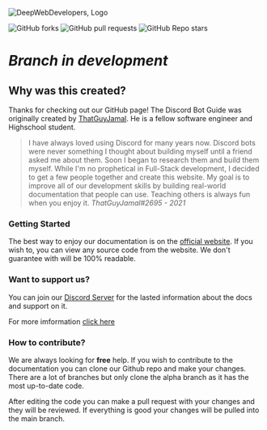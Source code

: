 ![DeepWebDevelopers, Logo](./assets/logo.png)

![GitHub forks](https://img.shields.io/github/forks/DeepWebDevelopers/discord-bot-guide?style=social) ![GitHub pull requests](https://img.shields.io/github/issues-pr/DeepWebDevelopers/discord-bot-guide) ![GitHub Repo stars](https://img.shields.io/github/stars/DeepWebDevelopers/discord-bot-guide?style=social) 


# _Branch in development_

## Why was this created?

Thanks for checking out our GitHub page! The Discord Bot Guide was originally created by [ThatGuyJamal](https://github.com/ThatGuyJamal). He is a fellow software engineer and Highschool student. 

> I have always loved using Discord for many years now. Discord bots were never something I thought about building myself until a friend asked me about them. Soon I began to research them and build them myself. While I'm no prophetical in Full-Stack development, I decided to get a few people together and create this website. My goal is to improve all of our development skills by building real-world documentation that people can use. Teaching others is always fun when you enjoy it. *ThatGuyJamal#2695 - 2021*

### Getting Started

The best way to enjoy our documentation is on the [official website](https://github.com/DeepWebDevelopers/discord-bot-guide). If you wish to, you can view any source code from the website. We don't guarantee with will be 100% readable. 



### Want to support us?

You can join our [Discord Server](https://discord.com/invite/NbqBQbaejS) for the lasted information about the docs and support on it.

For more imformation [click here](https://deepwebdevelopers.github.io/discord-bot-guide/docs/home/doc2)

### How to contribute?

We are always looking for **free** help. If you wish to contribute to the documentation you can clone our Github repo and make your changes. There are a lot of branches but only clone the alpha branch as it has the most up-to-date code. 

After editing the code you can make a pull request with your changes and they will be reviewed. If everything is good your changes will be pulled into the main branch. 

